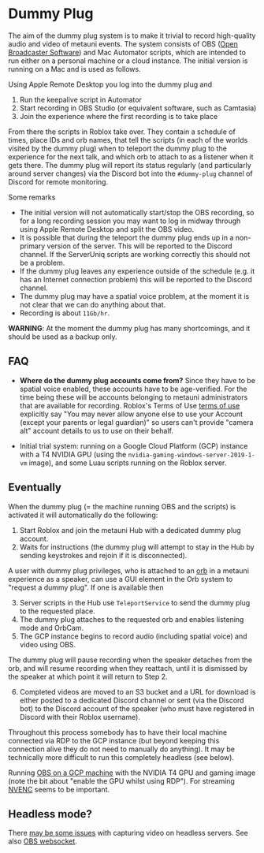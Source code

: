 # Dummy Plug

The aim of the dummy plug system is to make it trivial to record high-quality audio and video of metauni events. The system consists of OBS ([Open Broadcaster Software](https://obsproject.com)) and Mac Automator scripts, which are intended to run either on a personal machine or a cloud instance. The initial version is running on a Mac and is used as follows.

Using Apple Remote Desktop you log into the dummy plug and

1. Run the keepalive script in Automator
2. Start recording in OBS Studio (or equivalent software, such as Camtasia)
3. Join the experience where the first recording is to take place

From there the scripts in Roblox take over. They contain a schedule of times, place IDs and orb names, that tell the scripts (in each of the worlds visited by the dummy plug) when to teleport the dummy plug to the experience for the next talk, and which orb to attach to as a listener when it gets there. The dummy plug will report its status regularly (and particularly around server changes) via the Discord bot into the `#dummy-plug` channel of Discord for remote monitoring.

Some remarks

- The initial version will not automatically start/stop the OBS recording, so for a long recording session you may want to log in midway through using Apple Remote Desktop and split the OBS video.
- It is possible that during the teleport the dummy plug ends up in a non-primary version of the server. This will be reported to the Discord channel. If the ServerUniq scripts are working correctly this should not be a problem.
- If the dummy plug leaves any experience outside of the schedule (e.g. it has an Internet connection problem) this will be reported to the Discord channel.
- The dummy plug may have a spatial voice problem, at the moment it is not clear that we can do anything about that.
- Recording is about `11Gb/hr`.

**WARNING**: At the moment the dummy plug has many shortcomings, and it should be used as a backup only.

## FAQ

* **Where do the dummy plug accounts come from?** Since they have to be spatial voice enabled, these accounts have to be age-verified. For the time being these will be accounts belonging to metauni administrators that are available for recording. Roblox's Terms of Use [terms of use](https://en.help.roblox.com/hc/en-us/articles/115004647846-Roblox-Terms-of-Use) explicitly say "You may never allow anyone else to use your Account (except your parents or legal guardian)" so users can't provide "camera alt" account details to us to use on their behalf.

* Initial trial system: running on a Google Cloud Platform (GCP) instance with a T4 NVIDIA GPU (using the `nvidia-gaming-windows-server-2019-1-vm` image), and some Luau scripts running on the Roblox server.

## Eventually

When the dummy plug (= the machine running OBS and the scripts) is activated it will automatically do the following:

1. Start Roblox and join the metauni Hub with a dedicated dummy plug account.
2. Waits for instructions (the dummy plug will attempt to stay in the Hub by sending keystrokes and rejoin if it is disconnected).

A user with dummy plug privileges, who is attached to an [orb](https://github.com/metauni/orb) in a metauni experience as a speaker, can use a GUI element in the Orb system to "request a dummy plug". If one is available then 

3. Server scripts in the Hub use `TeleportService` to send the dummy plug to the requested place.
4. The dummy plug attaches to the requested orb and enables listening mode and OrbCam.
5. The GCP instance begins to record audio (including spatial voice) and video using OBS.

The dummy plug will pause recording when the speaker detaches from the orb, and will resume recording when they reattach, until it is dismissed by the speaker at which point it will return to Step 2.

6. Completed videos are moved to an S3 bucket and a URL for download is either posted to a dedicated Discord channel or sent (via the Discord bot) to the Discord account of the speaker (who must have registered in Discord with their Roblox username).

Throughout this process somebody has to have their local machine connected via RDP to the GCP instance (but beyond keeping this connection alive they do not need to manually do anything). It may be technically more difficult to run this completely headless (see below).

Running [OBS on a GCP machine](https://obsproject.com/forum/threads/running-obs-on-google-gcp-cloud-vm-with-tesla-t4-gpu-it-works.135072/) with the NVIDIA T4 GPU and gaming image (note the bit about "enable the GPU whilst using RDP"). For streaming [NVENC](https://www.nvidia.com/en-us/geforce/guides/broadcasting-guide/) seems to be important.

## Headless mode?

There [may be some issues](https://support.parsec.app/hc/en-us/articles/115002683491-Running-Parsec-On-A-Headless-Gaming-PC-Or-A-Server) with capturing video on headless servers. See also [OBS websocket](https://github.com/obsproject/obs-websocket/blob/4.x-current/README.md).
